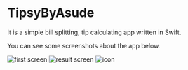# TipsyByAsude
 It is a simple bill splitting, tip calculating app written in Swift.
 
You can see some screenshots about the app below.



![first screen](https://user-images.githubusercontent.com/67782476/187256574-d573d861-33fc-4cb7-9a3b-0a10e51f872f.png)
![result screen](https://user-images.githubusercontent.com/67782476/187256580-e27449c5-7e0b-461d-aaec-a3c5d5e3dbcf.png)
![icon](https://user-images.githubusercontent.com/67782476/187256577-309da3d3-797c-4c74-96f0-6c56b7ee7983.png)
